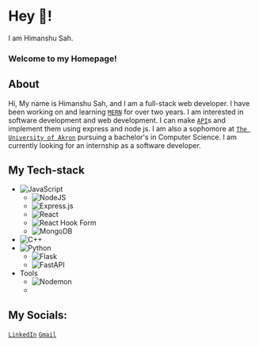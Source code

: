 # Hey 👋!

I am Himanshu Sah. 

### Welcome to my Homepage!

## About
Hi, My name is Himanshu Sah, and I am a full-stack web developer. I have been working on and learning [`MERN`](https://www.mongodb.com/mern-stack) for over two years. I am interested in software development and web development. I can make [`API`](https://en.wikipedia.org/wiki/API#:~:text=An%20application%20programming%20interface%20(API,to%20other%20pieces%20of%20software))s and implement them using express and node js. 
I am also a sophomore at [`The University of Akron`](https://uakron.edu/) pursuing a bachelor's in Computer Science. I am currently looking for an internship as a software developer.

## My Tech-stack
+ ![JavaScript](https://img.shields.io/badge/javascript-%23323330.svg?style=for-the-badge&logo=javascript&logoColor=%23F7DF1E)
  - ![NodeJS](https://img.shields.io/badge/node.js-6DA55F?style=for-the-badge&logo=node.js&logoColor=white)
  - ![Express.js](https://img.shields.io/badge/express.js-%23404d59.svg?style=for-the-badge&logo=express&logoColor=%2361DAFB)
  - ![React](https://img.shields.io/badge/react-%2320232a.svg?style=for-the-badge&logo=react&logoColor=%2361DAFB)
  - ![React Hook Form](https://img.shields.io/badge/React%20Hook%20Form-%23EC5990.svg?style=for-the-badge&logo=reacthookform&logoColor=white)
  - ![MongoDB](https://img.shields.io/badge/MongoDB-%234ea94b.svg?style=for-the-badge&logo=mongodb&logoColor=white)
+ ![C++](https://img.shields.io/badge/c++-%2300599C.svg?style=for-the-badge&logo=c%2B%2B&logoColor=white)
+ ![Python](https://img.shields.io/badge/python-3670A0?style=for-the-badge&logo=python&logoColor=ffdd54)
  - ![Flask](https://img.shields.io/badge/flask-%23000.svg?style=for-the-badge&logo=flask&logoColor=white)
  - ![FastAPI](https://img.shields.io/badge/FastAPI-005571?style=for-the-badge&logo=fastapi)
+ Tools
  - ![Nodemon](https://img.shields.io/badge/NODEMON-%23323330.svg?style=for-the-badge&logo=nodemon&logoColor=%BBDEAD)
  - 
## My Socials:
[`LinkedIn`](https://www.linkedin.com/in/himanshu-sah-a98799165/)
[`Gmail`](himanshusah41@gmail.com)

<!---
Sahhimanshu7/Sahhimanshu7 is a ✨ special ✨ repository because its `README.md` (this file) appears on your GitHub profile.
You can click the Preview link to take a look at your changes.
--->
